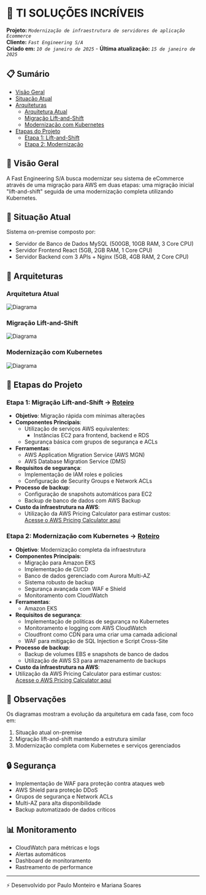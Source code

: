 # 🚀 TI SOLUÇÕES INCRÍVEIS 
**Projeto:** _`Modernização de infraestrutura de servidores de aplicação Ecommerce`_  
**Cliente:** _`Fast Engineering S/A`_  
**Criado em:** _`10 de janeiro de 2025`_ - **Última atualização:** _`15 de janeiro de 2025`_

## 📋 Sumário
- [Visão Geral](#-vis%C3%A3o-geral)
- [Situação Atual](#-situa%C3%A7%C3%A3o-atual)
- [Arquiteturas](#-arquiteturas)
  - [Arquitetura Atual](#arquitetura-atual)
  - [Migração Lift-and-Shift](#migração-lift-and-shift)
  - [Modernização com Kubernetes](#modernização-com-kubernetes)
- [Etapas do Projeto](#-etapas-do-projeto)
  - [Etapa 1: Lift-and-Shift](#etapa-1-migra%C3%A7%C3%A3o-lift-and-shift---roteiro)
  - [Etapa 2: Modernização](#etapa-2-moderniza%C3%A7%C3%A3o-com-kubernetes----roteiro)

## 🎯 Visão Geral

A Fast Engineering S/A busca modernizar seu sistema de eCommerce através de uma migração para AWS em duas etapas: uma migração inicial "lift-and-shift" seguida de uma modernização completa utilizando Kubernetes.

## 🏢 Situação Atual

Sistema on-premise composto por:
- Servidor de Banco de Dados MySQL (500GB, 10GB RAM, 3 Core CPU)
- Servidor Frontend React (5GB, 2GB RAM, 1 Core CPU)
- Servidor Backend com 3 APIs + Nginx (5GB, 4GB RAM, 2 Core CPU)

## 📐 Arquiteturas

### Arquitetura Atual
![Diagrama](imagens/on-premise.png)

### Migração Lift-and-Shift
![Diagrama](imagens/asis.drawio.png)

### Modernização com Kubernetes
![Diagrama](imagens/modernizacao2.drawio.png)


## 📍 Etapas do Projeto

### Etapa 1: Migração Lift-and-Shift -> [Roteiro](lift-and-shift.md)

- **Objetivo**: Migração rápida com mínimas alterações
- **Componentes Principais**:
  - Utilização de serviços AWS equivalentes:
      - Instâncias EC2 para frontend, backend e RDS
  - Segurança básica com grupos de segurança e ACLs
- **Ferramentas**:
  - AWS Application Migration Service (AWS MGN)
  - AWS Database Migration Service (DMS)
- **Requisitos de segurança**:
  - Implementação de IAM roles e policies
  - Configuração de Security Groups e Network ACLs
- **Processo de backup**:
  - Configuração de snapshots automáticos para EC2
  - Backup de banco de dados com AWS Backup
- **Custo da infraestrutura na AWS**:
  - Utilização da AWS Pricing Calculator para estimar custos:  
  [Acesse o AWS Pricing Calculator aqui](https://calculator.aws/#/estimate?id=2bf444dd22794b437bded693312cac2c0fa2ee2f)


### Etapa 2: Modernização com Kubernetes  -> [Roteiro](modernizacao.md)

- **Objetivo**: Modernização completa da infraestrutura
- **Componentes Principais**:
  - Migração para Amazon EKS
  - Implementação de CI/CD
  - Banco de dados gerenciado com Aurora Multi-AZ
  - Sistema robusto de backup
  - Segurança avançada com WAF e Shield
  - Monitoramento com CloudWatch
- **Ferramentas**:
  - Amazon EKS
- **Requisitos de segurança**:
  - Implementação de políticas de segurança no Kubernetes
  - Monitoramento e logging com AWS CloudWatch
  - Cloudfront como CDN para uma criar uma camada adicional
  - WAF para mitigação de SQL Injection e Script Cross-Site
- **Processo de backup**:
  - Backup de volumes EBS e snapshots de banco de dados
  - Utilização de AWS S3 para armazenamento de backups
- **Custo da infraestrutura na AWS**:
 - Utilização da AWS Pricing Calculator para estimar custos:  
  [Acesse o AWS Pricing Calculator aqui](https://calculator.aws/#/estimate?id=90d1b1fa8c7b85629f5d8d703ace2eb0780acadc)

## 📝 Observações

Os diagramas mostram a evolução da arquitetura em cada fase, com foco em:
1. Situação atual on-premise
2. Migração lift-and-shift mantendo a estrutura similar
3. Modernização completa com Kubernetes e serviços gerenciados

## 🔒 Segurança

- Implementação de WAF para proteção contra ataques web
- AWS Shield para proteção DDoS
- Grupos de segurança e Network ACLs
- Multi-AZ para alta disponibilidade
- Backup automatizado de dados críticos

## 📊 Monitoramento

- CloudWatch para métricas e logs
- Alertas automáticos
- Dashboard de monitoramento
- Rastreamento de performance

---
⚡️ Desenvolvido por Paulo Monteiro e Mariana Soares

